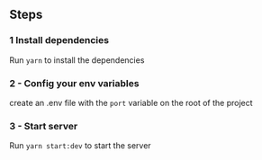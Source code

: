## Steps
### 1 Install dependencies
Run `yarn` to install the dependencies
### 2 - Config your env variables
create an .env file with the `port` variable on the root of the project
### 3 - Start server
Run `yarn start:dev` to start the server
